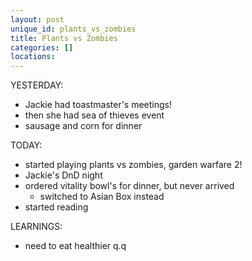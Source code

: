```yaml
---
layout: post
unique_id: plants_vs_zombies
title: Plants vs Zombies
categories: []
locations: 
---
```


YESTERDAY:
* Jackie had toastmaster's meetings!
* then she had sea of thieves event
* sausage and corn for dinner

TODAY:
* started playing plants vs zombies, garden warfare 2!
* Jackie's DnD night
* ordered vitality bowl's for dinner, but never arrived
  * switched to Asian Box instead
* started reading 

LEARNINGS:
* need to eat healthier q.q
